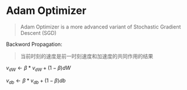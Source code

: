 # Adam Optimizer

> Adam Optimizer is a more advanced variant of Stochastic Gradient Descent (SGD)

Backword Propagation:

> 当前时刻的速度是前一时刻速度和加速度的共同作用的结果

$v_{dW} \leftarrow \beta * v_{dW} + (1-\beta) dW$

$v_{db} \leftarrow \beta * v_{db} + (1-\beta) db$
